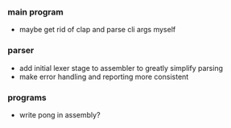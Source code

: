 ### main program

- maybe get rid of clap and parse cli args myself

### parser

- add initial lexer stage to assembler to greatly simplify parsing
- make error handling and reporting more consistent

### programs

- write pong in assembly?
